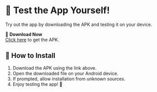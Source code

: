 # 🚀 Test the App Yourself!  

Try out the app by downloading the APK and testing it on your device.  

🔽 **Download Now**  
[Click here](https://drive.google.com/file/d/1676L2HkXLMIDcor_RNuRz2QNrE1W12Il/view?usp=drive_link) to get the APK.  

## 📌 How to Install  
1. Download the APK using the link above.  
2. Open the downloaded file on your Android device.  
3. If prompted, allow installation from unknown sources.  
4. Enjoy testing the app! 🎉  
